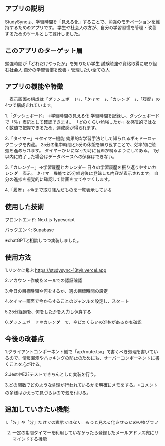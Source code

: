 ## アプリの説明
  StudySyncは、学習時間を「見える化」することで、勉強のモチベーションを維持するためのアプリです。
  学生や社会人の方が、自分の学習習慣を管理・改善するためのツールとして設計しました。

## このアプリのターゲット層
  勉強時間が「どれだけやったか」を知りたい学生
  試験勉強や資格取得に取り組む社会人
  自分の学習習慣を改善・管理したい全ての人

## アプリの機能や特徴
　表示画面の構成は「ダッシュボード」、「タイマー」、「カレンダー」、「履歴」の4つで構成されています。
 
   1.「ダッシュボード」→学習時間の見える化
    学習時間を記録し、ダッシュボードで「%」表記として確認できます。
   「どのくらい勉強したか」を感覚的ではなく数値で把握できるため、達成感が得られます。
 
   2.「タイマー」→タイマー機能
    効果的な学習手法として知られるポモドーロテクニックを内蔵。
    25分の集中時間と5分の休憩を繰り返すことで、効率的に勉強を進められます。
    タイマーが０になった時に音声が鳴るようにしてある。
    1分以内に終了した場合はデータベースへの保存はできない。
  
   3.「カレンダー」→学習履歴とカレンダー
    日々の学習履歴を振り返りやすいカレンダー表示。
    タイマー機能で25分経過後に登録した内容が表示されます。
    自分の進捗を視覚的に確認して計画を立てやすくします。
  
   4.「履歴」→今まで取り組んだものを一覧表示している

## 使用した技術
 
 フロントエンド: Next.js Typescript
 
 バックエンド: Supabase
 
 ※chatGPTと相談しつつ実装しました。

## 使用方法
   1.リンクに飛ぶ https://studysync-13tyh.vercel.app
   
   2.アカウント作成＆メールでの認証確認
   
   3.今日の目標時間や何をするか、週の目標時間の設定
   
   4.タイマー画面で今からすることのジャンルを設定し、スタート
   
   5.25分経過後、何をしたかを入力し保存する
   
   6.ダッシュボードやカレンダーで、今どのくらいの進捗があるかを確認

## 今後の改善点
   1.クライアントコンポーネント側で「api/route.tsx」で書くべき処理を書いているので、情報漏洩やハッキングの防止のためにも、サーバーコンポーネントに書くことを心がける。
   
   2.JestやE2Eテストできちんとした実装を行う。
   
   3.どの関数でどのような処理が行われているかを明確にメモをする。⭐️コメントの多様はかえって見づらいので気を付ける。

## 追加していきたい機能
   1.「%」や「分」だけでの表示ではなく、もっと見える化させるための棒グラフ
   
   2. 一定の期間タイマーを利用していなかったら登録したメールアドレス宛にリマインドする機能


